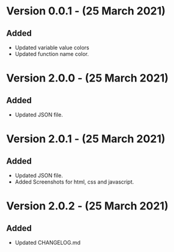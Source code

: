 # Version 0.0.1 - (25 March 2021)
## Added
- Updated variable value colors
- Updated function name color.

# Version 2.0.0 - (25 March 2021)
## Added
- Updated JSON file.
# Version 2.0.1 - (25 March 2021)
## Added
- Updated JSON file.
- Added Screenshots for html, css and javascript.


# Version 2.0.2 - (25 March 2021)
## Added
- Updated CHANGELOG.md


